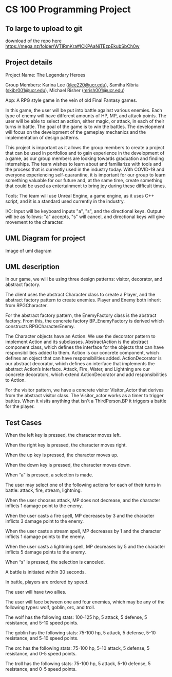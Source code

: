 # CS 100 Programming Project
## To large to upload to git
download of the repo here
  https://mega.nz/folder/WTIRmKra#ICKPAaNiTEzpEkubSbCh0w

## Project details
Project Name: The Legendary Heroes

Group Members: Karina Lee (klee220@ucr.edu), Samiha Kibria (skibr001@ucr.edu), Michael Risher (mrish001@ucr.edu)

App: A RPG style game in the vein of old Final Fantasy games.

In this game, the user will be put into battle against various enemies. Each type of enemy will have different amounts of HP, MP, and attack points. The user will be able to select an action, either magic, or attack, in each of their turns in battle. The goal of the game is to win the battles. The development will focus on the development of the gameplay mechanics and the implementation of design patterns.

This project is important as it allows the group members to create a project that can be used in portfolios and to gain experience in the development of a game, as our group members are looking towards graduation and finding internships. The team wishes to learn about and familiarize with tools and the process that is currently used in the industry today. With COVID-19 and everyone experiencing self-quarantine, it is important for our group to learn something valuable for our future and, at the same time, create something that could be used as entertainment to bring joy during these difficult times.

Tools: The team will use Unreal Engine, a game engine, as it uses C++ script, and it is a standard used currently in the industry.

I/O: Input will be keyboard inputs "a", "s", and the directional keys. Output will be as follows: "a" accepts, "s" will cancel, and directional keys will give movement to the character.

## UML Diagram for project
Image of uml diagram

## UML description
In our game, we will be using three design patterns: visitor, decorator, and abstract factory.

The client uses the abstract Character class to create a Player, and the abstract factory pattern to create enemies. Player and Enemy both inherit from RPGCharacter.

For the abstract factory pattern, the EnemyFactory class is the abstract factory. From this, the concrete factory BP_EnemyFactory is derived which constructs RPGCharacterEnemy.

The Character objects have an Action. We use the decorator pattern to implement Action and its subclasses. AbstractAction is the abstract component class, which defines the interface for the objects that can have responsibilities added to them. Action is our concrete component, which defines an object that can have responsibilities added. ActionDecorator is our abstract decorator, which defines an interface that implements the abstract Action’s interface. Attack, Fire, Water, and Lightning are our concrete decorators, which extend ActionDecorator and add responsibilities to Action.

For the visitor pattern, we have a concrete visitor Visitor_Actor that derives from the abstract visitor class. The Visitor_actor works as a timer to trigger battles. When it visits anything that isn't a ThirdPerson.BP it triggers a battle for the player.

## Test Cases
When the left key is pressed, the character moves left.

When the right key is pressed, the character moves right.

When the up key is pressed, the character moves up.

When the down key is pressed, the character moves down.

When “a” is pressed, a selection is made.

The user may select one of the following actions for each of their turns in battle: attack, fire, stream, lightning.

When the user chooses attack, MP does not decrease, and the character inflicts 1 damage point to the enemy.

When the user casts a fire spell, MP decreases by 3 and the character inflicts 3 damage point to the enemy.

When the user casts a stream spell, MP decreases by 1 and the character inflicts 1 damage points to the enemy.

When the user casts a lightning spell, MP decreases by 5 and the character inflicts 5 damage points to the enemy.

When “s” is pressed, the selection is canceled.

A battle is initiated within 30 seconds.

In battle, players are ordered by speed.

The user will have two allies.

The user will face between one and four enemies, which may be any of the following types: wolf, goblin, orc, and troll.

The wolf has the following stats: 100-125 hp, 5 attack, 5 defense, 5 resistance, and 5-10 speed points.

The goblin has the following stats: 75-100 hp, 5 attack, 5 defense, 5-10 resistance, and 5-10 speed points.

The orc has the following stats: 75-100 hp, 5-10 attack, 5 defense, 5 resistance, and 0-5 speed points.

The troll has the following stats: 75-100 hp, 5 attack, 5-10 defense, 5 resistance, and 0-5 speed points.
